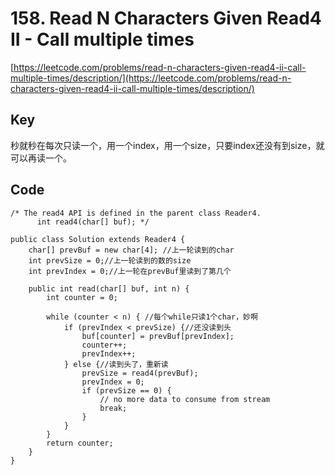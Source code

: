 # 158. Read N Characters Given Read4 II - Call multiple times
[https://leetcode.com/problems/read-n-characters-given-read4-ii-call-multiple-times/description/](https://leetcode.com/problems/read-n-characters-given-read4-ii-call-multiple-times/description/)

## Key
秒就秒在每次只读一个，用一个index，用一个size，只要index还没有到size，就可以再读一个。

## Code
```
/* The read4 API is defined in the parent class Reader4.
      int read4(char[] buf); */

public class Solution extends Reader4 {
    char[] prevBuf = new char[4]; //上一轮读到的char
    int prevSize = 0;//上一轮读到的数的size
    int prevIndex = 0;//上一轮在prevBuf里读到了第几个
    
    public int read(char[] buf, int n) {
        int counter = 0;
        
        while (counter < n) { //每个while只读1个char，妙啊
            if (prevIndex < prevSize) {//还没读到头
                buf[counter] = prevBuf[prevIndex];
                counter++;
                prevIndex++;
            } else {//读到头了，重新读
                prevSize = read4(prevBuf);
                prevIndex = 0;
                if (prevSize == 0) {
                    // no more data to consume from stream
                    break;
                }
            }
        }
        return counter;
    }
}
```
    
